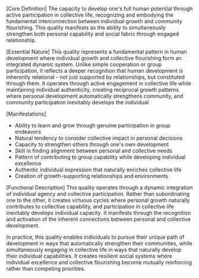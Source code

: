 [Core Definition]
The capacity to develop one's full human potential through active participation in collective life, recognizing and embodying the fundamental interconnection between individual growth and community flourishing. This quality manifests as the ability to simultaneously strengthen both personal capability and social fabric through engaged relationship.

[Essential Nature]
This quality represents a fundamental pattern in human development where individual growth and collective flourishing form an integrated dynamic system. Unlike simple cooperation or group participation, it reflects a deeper recognition that human development is inherently relational - not just supported by relationships, but constituted through them. It operates through active engagement in collective life while maintaining individual authenticity, creating reciprocal growth patterns where personal development automatically strengthens community, and community participation inevitably develops the individual.

[Manifestations]
- Ability to learn and grow through genuine participation in group endeavors
- Natural tendency to consider collective impact in personal decisions
- Capacity to strengthen others through one's own development
- Skill in finding alignment between personal and collective needs
- Pattern of contributing to group capability while developing individual excellence
- Authentic individual expression that naturally enriches collective life
- Creation of growth-supporting relationships and environments

[Functional Description]
This quality operates through a dynamic integration of individual agency and collective participation. Rather than subordinating one to the other, it creates virtuous cycles where personal growth naturally contributes to collective capability, and participation in collective life inevitably develops individual capacity. It manifests through the recognition and activation of the inherent connections between personal and collective development.

In practice, this quality enables individuals to pursue their unique path of development in ways that automatically strengthen their communities, while simultaneously engaging in collective life in ways that naturally develop their individual capabilities. It creates resilient social systems where individual excellence and collective flourishing become mutually reinforcing rather than competing priorities.